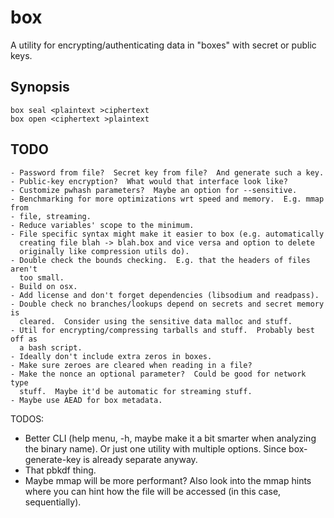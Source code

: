 box
===

A utility for encrypting/authenticating data in "boxes" with secret or public
keys.

Synopsis
--------

    box seal <plaintext >ciphertext
    box open <ciphertext >plaintext

TODO
----

    - Password from file?  Secret key from file?  And generate such a key.
    - Public-key encryption?  What would that interface look like?
    - Customize pwhash parameters?  Maybe an option for --sensitive.
    - Benchmarking for more optimizations wrt speed and memory.  E.g. mmap from
    - file, streaming.
    - Reduce variables' scope to the minimum.
    - File specific syntax might make it easier to box (e.g. automatically
      creating file blah -> blah.box and vice versa and option to delete
      originally like compression utils do).
    - Double check the bounds checking.  E.g. that the headers of files aren't
      too small.
    - Build on osx.
    - Add license and don't forget dependencies (libsodium and readpass).
    - Double check no branches/lookups depend on secrets and secret memory is
      cleared.  Consider using the sensitive data malloc and stuff.
    - Util for encrypting/compressing tarballs and stuff.  Probably best off as
      a bash script.
    - Ideally don't include extra zeros in boxes.
    - Make sure zeroes are cleared when reading in a file?
    - Make the nonce an optional parameter?  Could be good for network type
      stuff.  Maybe it'd be automatic for streaming stuff.
    - Maybe use AEAD for box metadata.

TODOS:
- Better CLI (help menu, -h, maybe make it a bit smarter when analyzing the
  binary name).  Or just one utility with multiple options.  Since
  box-generate-key is already separate anyway.
- That pbkdf thing.
- Maybe mmap will be more performant?  Also look into the mmap hints where you
  can hint how the file will be accessed (in this case, sequentially).
